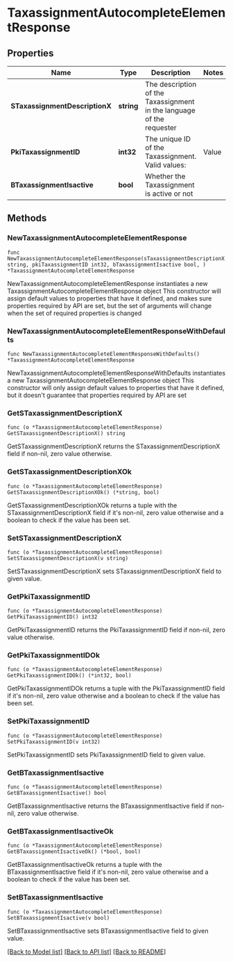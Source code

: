 # TaxassignmentAutocompleteElementResponse

## Properties

Name | Type | Description | Notes
------------ | ------------- | ------------- | -------------
**STaxassignmentDescriptionX** | **string** | The description of the Taxassignment  in the language of the requester | 
**PkiTaxassignmentID** | **int32** | The unique ID of the Taxassignment.  Valid values:  |Value|Description| |-|-| |1|No tax| |2|GST| |3|HST (ON)| |4|HST (NB)| |5|HST (NS)| |6|HST (NL)| |7|HST (PE)| |8|GST + QST (QC)| |9|GST + QST (QC) Non-Recoverable| |10|GST + PST (BC)| |11|GST + PST (SK)| |12|GST + RST (MB)| |13|GST + PST (BC) Non-Recoverable| |14|GST + PST (SK) Non-Recoverable| |15|GST + RST (MB) Non-Recoverable| | 
**BTaxassignmentIsactive** | **bool** | Whether the Taxassignment is active or not | 

## Methods

### NewTaxassignmentAutocompleteElementResponse

`func NewTaxassignmentAutocompleteElementResponse(sTaxassignmentDescriptionX string, pkiTaxassignmentID int32, bTaxassignmentIsactive bool, ) *TaxassignmentAutocompleteElementResponse`

NewTaxassignmentAutocompleteElementResponse instantiates a new TaxassignmentAutocompleteElementResponse object
This constructor will assign default values to properties that have it defined,
and makes sure properties required by API are set, but the set of arguments
will change when the set of required properties is changed

### NewTaxassignmentAutocompleteElementResponseWithDefaults

`func NewTaxassignmentAutocompleteElementResponseWithDefaults() *TaxassignmentAutocompleteElementResponse`

NewTaxassignmentAutocompleteElementResponseWithDefaults instantiates a new TaxassignmentAutocompleteElementResponse object
This constructor will only assign default values to properties that have it defined,
but it doesn't guarantee that properties required by API are set

### GetSTaxassignmentDescriptionX

`func (o *TaxassignmentAutocompleteElementResponse) GetSTaxassignmentDescriptionX() string`

GetSTaxassignmentDescriptionX returns the STaxassignmentDescriptionX field if non-nil, zero value otherwise.

### GetSTaxassignmentDescriptionXOk

`func (o *TaxassignmentAutocompleteElementResponse) GetSTaxassignmentDescriptionXOk() (*string, bool)`

GetSTaxassignmentDescriptionXOk returns a tuple with the STaxassignmentDescriptionX field if it's non-nil, zero value otherwise
and a boolean to check if the value has been set.

### SetSTaxassignmentDescriptionX

`func (o *TaxassignmentAutocompleteElementResponse) SetSTaxassignmentDescriptionX(v string)`

SetSTaxassignmentDescriptionX sets STaxassignmentDescriptionX field to given value.


### GetPkiTaxassignmentID

`func (o *TaxassignmentAutocompleteElementResponse) GetPkiTaxassignmentID() int32`

GetPkiTaxassignmentID returns the PkiTaxassignmentID field if non-nil, zero value otherwise.

### GetPkiTaxassignmentIDOk

`func (o *TaxassignmentAutocompleteElementResponse) GetPkiTaxassignmentIDOk() (*int32, bool)`

GetPkiTaxassignmentIDOk returns a tuple with the PkiTaxassignmentID field if it's non-nil, zero value otherwise
and a boolean to check if the value has been set.

### SetPkiTaxassignmentID

`func (o *TaxassignmentAutocompleteElementResponse) SetPkiTaxassignmentID(v int32)`

SetPkiTaxassignmentID sets PkiTaxassignmentID field to given value.


### GetBTaxassignmentIsactive

`func (o *TaxassignmentAutocompleteElementResponse) GetBTaxassignmentIsactive() bool`

GetBTaxassignmentIsactive returns the BTaxassignmentIsactive field if non-nil, zero value otherwise.

### GetBTaxassignmentIsactiveOk

`func (o *TaxassignmentAutocompleteElementResponse) GetBTaxassignmentIsactiveOk() (*bool, bool)`

GetBTaxassignmentIsactiveOk returns a tuple with the BTaxassignmentIsactive field if it's non-nil, zero value otherwise
and a boolean to check if the value has been set.

### SetBTaxassignmentIsactive

`func (o *TaxassignmentAutocompleteElementResponse) SetBTaxassignmentIsactive(v bool)`

SetBTaxassignmentIsactive sets BTaxassignmentIsactive field to given value.



[[Back to Model list]](../README.md#documentation-for-models) [[Back to API list]](../README.md#documentation-for-api-endpoints) [[Back to README]](../README.md)


